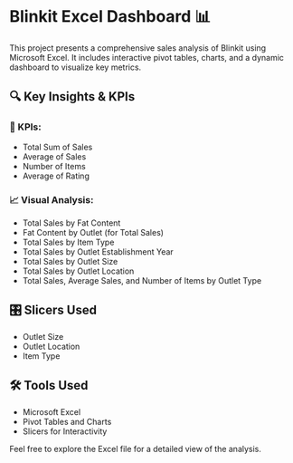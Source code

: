 # Blinkit Excel Dashboard 📊

This project presents a comprehensive sales analysis of Blinkit using Microsoft Excel. It includes interactive pivot tables, charts, and a dynamic dashboard to visualize key metrics.

## 🔍 Key Insights & KPIs

### 📌 KPIs:
- Total Sum of Sales
- Average of Sales
- Number of Items
- Average of Rating

### 📈 Visual Analysis:
- Total Sales by Fat Content
- Fat Content by Outlet (for Total Sales)
- Total Sales by Item Type
- Total Sales by Outlet Establishment Year
- Total Sales by Outlet Size
- Total Sales by Outlet Location
- Total Sales, Average Sales, and Number of Items by Outlet Type


## 🎛 Slicers Used
- Outlet Size
- Outlet Location
- Item Type


## 🛠 Tools Used

- Microsoft Excel
- Pivot Tables and Charts
- Slicers for Interactivity

Feel free to explore the Excel file for a detailed view of the analysis.
